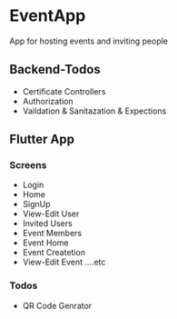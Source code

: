 # EventApp
<p> App for hosting events and inviting people </p>  

## Backend-Todos 
- Certificate Controllers
- Authorization 
- Vaildation & Sanitazation & Expections 


## Flutter App
### Screens
- Login
- Home
- SignUp
- View-Edit User
- Invited Users
- Event Members
- Event Home
- Event Createtion
- View-Edit Event
....etc
### Todos
- QR Code Genrator







